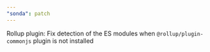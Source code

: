 ```yaml
---
"sonda": patch
---
```


Rollup plugin: Fix detection of the ES modules when `@rollup/plugin-commonjs` plugin is not installed
